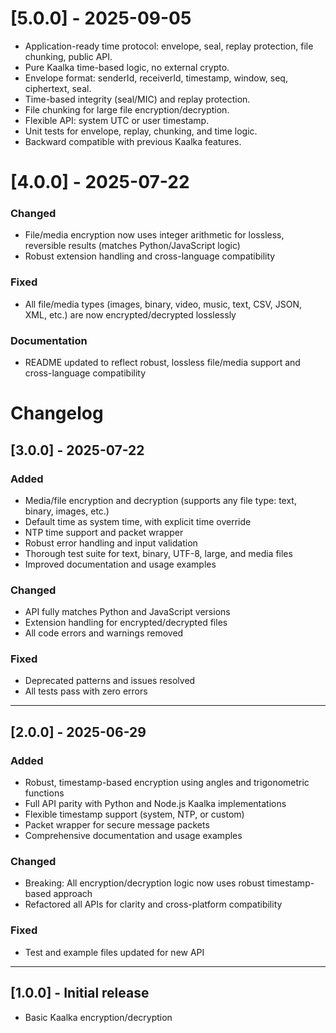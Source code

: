 # [5.0.0] - 2025-09-05
- Application-ready time protocol: envelope, seal, replay protection, file chunking, public API.
- Pure Kaalka time-based logic, no external crypto.
- Envelope format: senderId, receiverId, timestamp, window, seq, ciphertext, seal.
- Time-based integrity (seal/MIC) and replay protection.
- File chunking for large file encryption/decryption.
- Flexible API: system UTC or user timestamp.
- Unit tests for envelope, replay, chunking, and time logic.
- Backward compatible with previous Kaalka features.
# [4.0.0] - 2025-07-22
### Changed
- File/media encryption now uses integer arithmetic for lossless, reversible results (matches Python/JavaScript logic)
- Robust extension handling and cross-language compatibility

### Fixed
- All file/media types (images, binary, video, music, text, CSV, JSON, XML, etc.) are now encrypted/decrypted losslessly

### Documentation
- README updated to reflect robust, lossless file/media support and cross-language compatibility

# Changelog

## [3.0.0] - 2025-07-22
### Added
- Media/file encryption and decryption (supports any file type: text, binary, images, etc.)
- Default time as system time, with explicit time override
- NTP time support and packet wrapper
- Robust error handling and input validation
- Thorough test suite for text, binary, UTF-8, large, and media files
- Improved documentation and usage examples

### Changed
- API fully matches Python and JavaScript versions
- Extension handling for encrypted/decrypted files
- All code errors and warnings removed

### Fixed
- Deprecated patterns and issues resolved
- All tests pass with zero errors

---

## [2.0.0] - 2025-06-29
### Added
- Robust, timestamp-based encryption using angles and trigonometric functions
- Full API parity with Python and Node.js Kaalka implementations
- Flexible timestamp support (system, NTP, or custom)
- Packet wrapper for secure message packets
- Comprehensive documentation and usage examples

### Changed
- Breaking: All encryption/decryption logic now uses robust timestamp-based approach
- Refactored all APIs for clarity and cross-platform compatibility

### Fixed
- Test and example files updated for new API

---

## [1.0.0] - Initial release
- Basic Kaalka encryption/decryption
